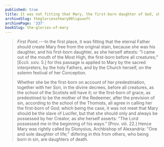 ```yaml
---
published: true
title: It was not fitting that Mary, the first-born daughter of God, should ever be the slave of Lucifer
archiveSlug: thegloriesofmary00liguuoft
archivePage: '337'
bookSlug: the-glories-of-mary
---
```


> *First Point.*---In the first place, it was fitting that the eternal Father should create Mary free from the original stain, because she was his daughter, and his first-born daughter, as she herself attests: "I came out of the mouth of the Most High, the first-born before all creatures;" [Eccli. xxiv. 5.] for this passage is applied to Mary by the sacred interpreters, by the holy Fathers, and by the Church herself, on the solemn festival of her Conception.
>
> Whether she be the first-born on account of her predestination, together with her Son, in the divine decrees, before all creatures, as the school of the Scotists will have it; or the first-born of grace, as predestined to be the mother of the Redeemer, after the prevision of sin, according to the school of the Thomists, all agree in calling her the first-born of God; which being the case, it was not meet that Mary should be the slave of Lucifer, but that she should only and always be possessed by her Creator, as she herself asserts: "The Lord possessed me in the beginning of his ways." [Prov. viii. 22.] Hence Mary was rightly called by Dionysius, Archbishop of Alexandria: "One and sole daughter of life;" diifering in this from others, who being born in sin, are daughters of death.
